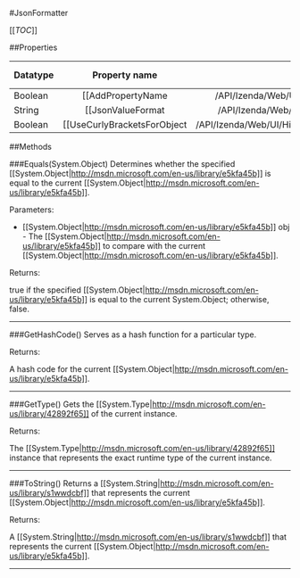 #JsonFormatter

[[_TOC_]]

##Properties

|Datatype|Property name|Property description|Default Value|
|:-------|:----------:|:-----------------:|:-----------:|
|Boolean|[[AddPropertyName|/API/Izenda/Web/UI/HighCharts/Helpers/CodeSamples/Izenda_Web_UI_HighCharts_Helpers_JsonFormatter_AddPropertyName]]||False|
|String|[[JsonValueFormat|/API/Izenda/Web/UI/HighCharts/Helpers/CodeSamples/Izenda_Web_UI_HighCharts_Helpers_JsonFormatter_JsonValueFormat]]||null|
|Boolean|[[UseCurlyBracketsForObject|/API/Izenda/Web/UI/HighCharts/Helpers/CodeSamples/Izenda_Web_UI_HighCharts_Helpers_JsonFormatter_UseCurlyBracketsForObject]]||False|


##Methods

###Equals(System.Object)
Determines whether the specified [[System.Object|http://msdn.microsoft.com/en-us/library/e5kfa45b]] is equal to the current [[System.Object|http://msdn.microsoft.com/en-us/library/e5kfa45b]].

Parameters: 

* [[System.Object|http://msdn.microsoft.com/en-us/library/e5kfa45b]] obj  - The [[System.Object|http://msdn.microsoft.com/en-us/library/e5kfa45b]] to compare with the current [[System.Object|http://msdn.microsoft.com/en-us/library/e5kfa45b]].





Returns:

true if the specified [[System.Object|http://msdn.microsoft.com/en-us/library/e5kfa45b]] is equal to the current System.Object; otherwise, false.


---


###GetHashCode()
 Serves as a hash function for a particular type.  





Returns:

A hash code for the current [[System.Object|http://msdn.microsoft.com/en-us/library/e5kfa45b]].


---


###GetType()
Gets the [[System.Type|http://msdn.microsoft.com/en-us/library/42892f65]] of the current instance.





Returns:

The [[System.Type|http://msdn.microsoft.com/en-us/library/42892f65]] instance that represents the exact runtime type of the current instance.


---


###ToString()
Returns a [[System.String|http://msdn.microsoft.com/en-us/library/s1wwdcbf]] that represents the current [[System.Object|http://msdn.microsoft.com/en-us/library/e5kfa45b]].





Returns:

A [[System.String|http://msdn.microsoft.com/en-us/library/s1wwdcbf]] that represents the current [[System.Object|http://msdn.microsoft.com/en-us/library/e5kfa45b]].


---


